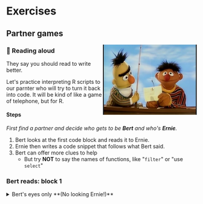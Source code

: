# Exercises

## Partner games

<img src="../../images/bert_ernie.jpg" width=248 align="right" />

### :book: Reading aloud

They say you should read to write better.  

Let's practice interpreting R scripts to our parnter who will try to turn it back into code. It will be kind of like a game of telephone, but for R.

#### Steps

_First find a partner and decide who gets to be **Bert** and who's **Ernie**._

1. Bert looks at the first code block and reads it to Ernie.
1. Ernie then writes a code snippet that follows what Bert said.
1. Bert can offer more clues to help
    - But try **NOT** to say the names of functions, like "`filter`" or "use `select`"

### Bert reads: block 1

<details>

<summary>Bert's eyes only **(No looking Ernie!)** </summary>
    
```r

fishes <- read_csv("lake_superior_fish.csv")

big_fishes <- filter(fishes, length > 20)
 
```

**Hint**  
*Read in the Lake Superior fish data stored in a .csv and name it "fishes". Create a new table called "big_fishes" by pulling out only the fish that are longer than 20 inches.*

</details>
